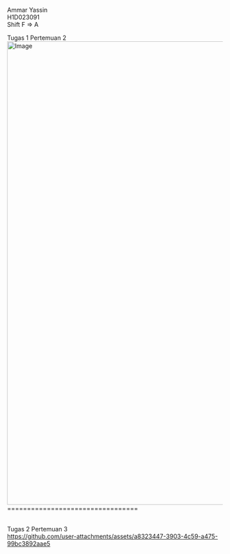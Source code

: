 ﻿Ammar Yassin <br>
H1D023091 <br>
Shift F => A <br>

Tugas 1 Pertemuan 2 <br>
<img width="1920" height="1080" alt="Image" src="https://github.com/user-attachments/assets/58cb9006-319f-40ed-8162-8195b7f7048b" />
<br>
================================= <br><br>

Tugas 2 Pertemuan 3 <br>
https://github.com/user-attachments/assets/a8323447-3903-4c59-a475-99bc3892aae5



